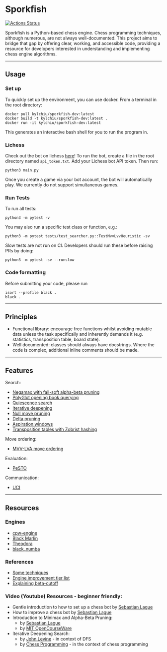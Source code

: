 # Sporkfish

[![Actions Status](https://github.com/KYLChiu/sporkfish/workflows/Prod/badge.svg)](https://github.com/KYLChiu/sporkfish/actions)

Sporkfish is a Python-based chess engine. Chess programming techniques, although numerous, are not always well-documented. This project aims to bridge that gap by offering clear, working, and accessible code, providing a resource for developers interested in understanding and implementing chess engine algorithms.

- - - -

## Usage

### Set up

To quickly set up the environment, you can use docker. From a terminal in the root directory:

```
docker pull kylchiu/sporkfish-dev:latest
docker build -t kylchiu/sporkfish-dev:latest .
docker run -it kylchiu/sporkfish-dev:latest
```

This generates an interactive bash shell for you to run the program in.

### Lichess

Check out the bot on lichess [here](https://lichess.org/@/Sporkfish)! To run the bot, create a file in the root directory named `api_token.txt`. Add your Lichess bot API token. Then run:

```
python3 main.py
```

Once you create a game via your bot account, the bot will automatically play. We currently do not support simultaneous games.

### Run Tests

To run all tests:

```
python3 -m pytest -v
```

You may also run a specific test class or function, e.g.:

```
python3 -m pytest tests/test_searcher.py::TestMvvLvvHeuristic -sv
```

Slow tests are not run on CI. Developers should run these before raising PRs by doing:
```
python3 -m pytest -sv --runslow
```

### Code formatting

Before submitting your code, please run

```
isort --profile black .
black .
```

- - - -

## Principles

* Functional library: encourage free functions whilst avoiding mutable data unless the task specifically and inherently demands it (e.g. statistics, transposition table, board state).
* Well documented: classes should always have docstrings. Where the code is complex, additional inline comments should be made.

- - - -

## Features

Search:

* [Negamax with fail-soft alpha-beta pruning](https://www.cs.cornell.edu/courses/cs312/2002sp/lectures/rec21.htm)
* [PolyGlot opening book querying](https://python-chess.readthedocs.io/en/latest/polyglot.html)
* [Quiescence search](https://www.chessprogramming.org/Quiescence_Search)
* [Iterative deepening](https://www.chessprogramming.org/Iterative_Deepening)
* [Null move pruning](https://www.chessprogramming.org/Null_Move_Pruning)
* [Delta pruning](https://www.chessprogramming.org/Delta_Pruning)
* [Aspiration windows](https://www.chessprogramming.org/Aspiration_Windows)
* [Transposition tables with Zobrist hashing](https://mediocrechess.blogspot.com/2007/01/guide-transposition-tables.html)

Move ordering:
* [MVV-LVA move ordering](https://www.chessprogramming.org/Move_Ordering)

Evaluation:

* [PeSTO](https://www.chessprogramming.org/PeSTO%27s_Evaluation_Function)

Communication:

* [UCI](https://www.chessprogramming.org/UCI)

- - - -

## Resources

### Engines

* [cpw-engine](https://github.com/nescitus/cpw-engine)
* [Black Marlin](https://github.com/jnlt3/blackmarlin?tab=readme-ov-file#efficiently-updatable-neural-networks)
* [Theodora](https://github.com/yigitkucuk/Theodora/blob/main/main.py)
* [black_numba](https://github.com/Avo-k/black_numba)

### References

* [Some techniques](https://stackoverflow.com/questions/16500739/chess-high-branching-factor/16642804#16642804)
* [Engine improvement tier list](https://www.reddit.com/r/ComputerChess/comments/yln9ef/comparative_advantage_of_engine_improvements/)
* [Explaining beta-cutoff](https://stackoverflow.com/questions/2533219/alpha-beta-cutoff)

### Video (Youtube) Resources - beginner friendly:

* Gentle introduction to how to set up a chess bot by [Sebastian Lague](https://www.youtube.com/watch?v=U4ogK0MIzqk)
* How to improve a chess bot by [Sebastian Lague](https://www.youtube.com/watch?v=_vqlIPDR2TU)
* Introduction to Minimax and Alpha-Beta Pruning:
    - by [Sebastian Lague](https://www.youtube.com/watch?v=l-hh51ncgDI)
    - by [MIT OpenCourseWare](https://www.youtube.com/watch?v=STjW3eH0Cik)
* Iterative Deepening Search:
    - by [John Levine](https://www.youtube.com/watch?v=Y85ECk_H3h4) - in context of DFS
    - by [Chess Programming](https://www.youtube.com/watch?v=awZxXMJ-h0Y) - in the context of chess programming
